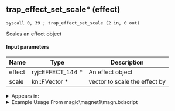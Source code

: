 ## trap_effect_set_scale* (effect)

`syscall 0, 39 ; trap_effect_set_scale (2 in, 0 out)`

Scales an effect object

#### Input parameters
| Name | Type | Description
|------|------|------------
| effect   | ryj::EFFECT_144 *   | An effect object
| scale   | kn::FVector *   | vector to scale the effect by




<details>
	<summary>Appears in:</summary>
| filename | Entity (obj)
|----------|-------------
| magic\magnet1\magn.bdscript       |           
| magic\MAGNET_1\magn.bdscript       |           
| magic\MAGNET_1lk\magn.bdscript       |           
| magic\MAGNET_2\magn.bdscript       |           
| magic\MAGNET_2lk\magn.bdscript       |           
| magic\MAGNET_3\magn.bdscript       |           
| magic\MAGNET_3lk\magn.bdscript       |           
| obj\B_AL020\b_al.bdscript       | ((B) Jafar (Djinn))          
| obj\B_AL120\b_al.bdscript       | ((B) Blizzard Lord’s ice spikes)          
| obj\B_EX170\b_ex.bdscript       | ((B) Xemnas)          
| obj\B_EX170_LAST\b_ex.bdscript       | ((B) Xemnas (Final))          
| obj\B_EX170_LAST_LV99\b_ex.bdscript       | ((B99) Xemnas (Final) (Limit Cut The World of Nothing)?)          
| obj\B_EX170_LV99\b_ex.bdscript       | ((B99) Xemnas (Limit Cut Memory’s Contortion))          
| obj\B_EX180\b_ex.bdscript       | ((?) Xemnas’s dragon (Throne))          
| obj\B_EX330\b_ex.bdscript       | ((F) Xemnas’s dragon (Flying))          
| obj\B_EX390\b_ex.bdscript       | ((B) Hooded Roxas)          
| obj\B_EX420\b_ex.bdscript       | ((B) Lingering Will)          
| obj\B_HE030\b_he.bdscript       | ((B) Hades (3rd & Paradox Hades Cup fight))          
| obj\B_HE030_CLSM\b_he.bdscript       | ((B) Hades (CLSM) (HE))          
| obj\B_HE030_HE05\b_he.bdscript       | ((B) Hades)          
| obj\B_HE030_PART\b_he.bdscript       | ((B) Hades (1st & 2nd fight))          
| obj\B_LK120\b_lk.bdscript       | ((B) Groundshaker)          
| obj\F_TR150\f_tr.bdscript       | ((F) ??? (TR))          
| obj\F_WI310\f_wi.bdscript       | ((F) ??? (WI))          
| obj\G_ED110\g_ed.bdscript       | ()          
| obj\G_EX100\g_ex.bdscript       | ()          
| obj\G_EX110\g_ex.bdscript       | ()          
| obj\G_EX120\g_ex.bdscript       | ()          
| obj\M_EX800\m_ex.bdscript       | ((M) Bolt Tower)          
| obj\M_EX800_DC\m_ex.bdscript       | ((M) Bolt Tower (DC))          
| obj\M_EX800_MU\m_ex.bdscript       | ((M) Bolt Tower (MU))          
| obj\M_EX800_MU_RAW\m_ex.bdscript       | ((M) Bolt Tower (MU) (RAW))          
| obj\M_EX800_RAW\m_ex.bdscript       | ((M) Bolt Tower (RAW))          
| obj\N_CM040_BTL\n_cm.bdscript       | ((N) Vexen (BTL) (CM))          
| obj\N_HB630\n_hb.bdscript       | ((N) Sephiroth (HB))          
| obj\P_EX100_HTLF_BTL\p_ex.bdscript       | ((P) Vexen’s Anti-Sora (BTL))          

</details>

<details>
	<summary>Example Usage From magic\magnet1\magn.bdscript</summary>
```
L395:
 popToSp 4
 popToSp 0
 pushFromFSp 4
 pushFromPAi L630 ; ___ai 'src' (L630)
 syscall 0, 1 ; trap_putf (2 in, 0 out)
 pushFromFSp 4
 pushImmf 0.5
 subf 
 pushImmf 3.141593
 mulf 
 sin 
 pushImmf 1
 addf 
 pushImmf 0.5
 mulf 
 popToSp 4
 pushFromFSp 4
 pushFromPAi L638 ; ___ai 'des' (L638)
 syscall 0, 1 ; trap_putf (2 in, 0 out)
 pushFromPSp 16
 pushFromFSp 4
 pushFromFSp 4
 pushFromFSp 4
 pushImmf 1
 gosub 12, L452
 pushFromFSpVal 32
 pushFromPSp 16
 syscall 0, 39 ; trap_effect_set_scale (2 in, 0 out)
 ret
```
</details>


